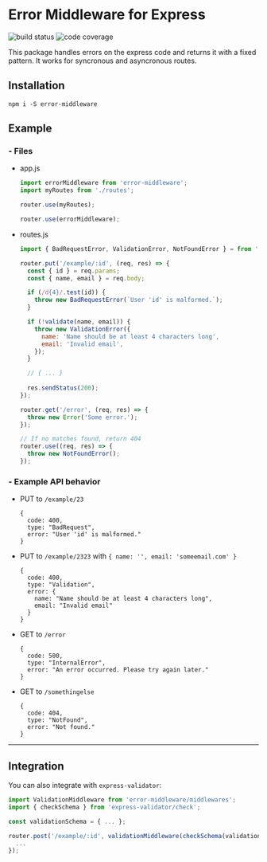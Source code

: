 # Error Middleware for Express
![build status](https://img.shields.io/circleci/project/github/gabrielsiedler/express-error-handler.svg "Build status")
![code coverage](https://coveralls.io/repos/github/gabrielsiedler/express-error-handler/badge.svg?branch=master "Code Coverage")

This package handles errors on the express code and returns it with a fixed pattern. It works for syncronous and asyncronous routes.

## Installation

`npm i -S error-middleware`

## Example

### - Files

- app.js

  ```js
  import errorMiddleware from 'error-middleware';
  import myRoutes from './routes';

  router.use(myRoutes);

  router.use(errorMiddleware);
  ```

- routes.js

  ```js
  import { BadRequestError, ValidationError, NotFoundError } = from 'error-middleware/errors';

  router.put('/example/:id', (req, res) => {
    const { id } = req.params;
    const { name, email } = req.body;

    if (/d{4}/.test(id)) {
      throw new BadRequestError(`User 'id' is malformed.`);
    }

    if (!validate(name, email)) {
      throw new ValidationError({
        name: 'Name should be at least 4 characters long',
        email: 'Invalid email',
      });
    }

    // { ... }
    
    res.sendStatus(200);
  });

  router.get('/error', (req, res) => {
    throw new Error('Some error.');
  });

  // If no matches found, return 404
  router.use((req, res) => {
    throw new NotFoundError();
  });
  ```

### - Example API behavior

- PUT to `/example/23`

  ```
  {
    code: 400,
    type: "BadRequest",
    error: "User 'id' is malformed."
  }
  ```

- PUT to `/example/2323` with `{ name: '', email: 'someemail.com' }`

  ```
  {
    code: 400,
    type: "Validation",
    error: {
      name: "Name should be at least 4 characters long",
      email: "Invalid email"
    }
  }
  ```

- GET to `/error`

  ```
  {
    code: 500,
    type: "InternalError",
    error: "An error occurred. Please try again later."
  }
  ```

- GET to `/somethingelse`

  ```
  {
    code: 404,
    type: "NotFound",
    error: "Not found."
  }
  ```

---

## Integration

You can also integrate with `express-validator`:

```js
import ValidationMiddleware from 'error-middleware/middlewares';
import { checkSchema } from 'express-validator/check';

const validationSchema = { ... };

router.post('/example/:id', validationMiddleware(checkSchema(validationSchema)), (req, res) => {
  ...
});

```
